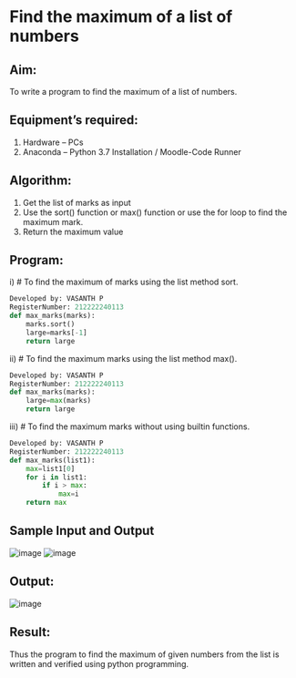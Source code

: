 # Find the maximum of a list of numbers
## Aim:
To write a program to find the maximum of a list of numbers.
## Equipment’s required:
1.	Hardware – PCs
2.	Anaconda – Python 3.7 Installation / Moodle-Code Runner
## Algorithm:
1.	Get the list of marks as input
2.	Use the sort() function or max() function or use the for loop to find the maximum mark.
3.	Return the maximum value
## Program:

i)	# To find the maximum of marks using the list method sort.
```Python
Developed by: VASANTH P
RegisterNumber: 212222240113
def max_marks(marks):
    marks.sort()
    large=marks[-1]
    return large
```

ii)	# To find the maximum marks using the list method max().
```Python
Developed by: VASANTH P
RegisterNumber: 212222240113
def max_marks(marks):
    large=max(marks)
    return large
```

iii) # To find the maximum marks without using builtin functions.
```Python
Developed by: VASANTH P
RegisterNumber: 212222240113
def max_marks(list1):
    max=list1[0]
    for i in list1:
        if i > max:
            max=i
    return max

```
## Sample Input and Output
![image](https://github.com/Vasanthpushpa/FindMaximum/assets/119291100/96760f3e-a04a-41e6-90d0-f67b07272304)
![image](https://github.com/Vasanthpushpa/FindMaximum/assets/119291100/4a9e8a89-4f8a-4d72-87a6-77bbb2c49c8d)

## Output:
![image](https://github.com/Vasanthpushpa/FindMaximum/assets/119291100/40d9f641-5ba2-49ed-a392-d2a3dee5e8a2)


## Result:
Thus the program to find the maximum of given numbers from the list is written and verified using python programming.
